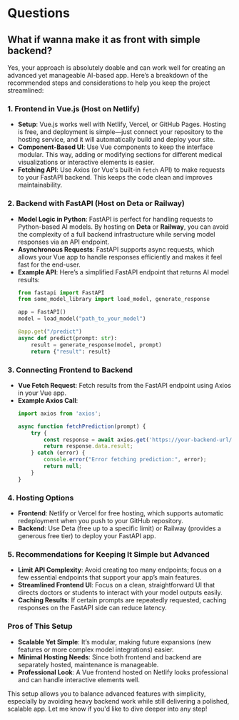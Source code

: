 

# Questions

## What if wanna make it as front with simple backend?
Yes, your approach is absolutely doable and can work well for creating an advanced yet manageable AI-based app. Here’s a breakdown of the recommended steps and considerations to help you keep the project streamlined:

### **1. Frontend in Vue.js (Host on Netlify)**

   - **Setup**: Vue.js works well with Netlify, Vercel, or GitHub Pages. Hosting is free, and deployment is simple—just connect your repository to the hosting service, and it will automatically build and deploy your site.
   - **Component-Based UI**: Use Vue components to keep the interface modular. This way, adding or modifying sections for different medical visualizations or interactive elements is easier.
   - **Fetching API**: Use Axios (or Vue's built-in `fetch` API) to make requests to your FastAPI backend. This keeps the code clean and improves maintainability.

### **2. Backend with FastAPI (Host on Deta or Railway)**

   - **Model Logic in Python**: FastAPI is perfect for handling requests to Python-based AI models. By hosting on **Deta** or **Railway**, you can avoid the complexity of a full backend infrastructure while serving model responses via an API endpoint.
   - **Asynchronous Requests**: FastAPI supports async requests, which allows your Vue app to handle responses efficiently and makes it feel fast for the end-user.
   - **Example API**: Here’s a simplified FastAPI endpoint that returns AI model results:
     ```python
     from fastapi import FastAPI
     from some_model_library import load_model, generate_response

     app = FastAPI()
     model = load_model("path_to_your_model")

     @app.get("/predict")
     async def predict(prompt: str):
         result = generate_response(model, prompt)
         return {"result": result}
     ```

### **3. Connecting Frontend to Backend**

   - **Vue Fetch Request**: Fetch results from the FastAPI endpoint using Axios in your Vue app.
   - **Example Axios Call**:
     ```javascript
     import axios from 'axios';

     async function fetchPrediction(prompt) {
         try {
             const response = await axios.get('https://your-backend-url/predict', { params: { prompt } });
             return response.data.result;
         } catch (error) {
             console.error("Error fetching prediction:", error);
             return null;
         }
     }
     ```

### **4. Hosting Options**

   - **Frontend**: Netlify or Vercel for free hosting, which supports automatic redeployment when you push to your GitHub repository.
   - **Backend**: Use Deta (free up to a specific limit) or Railway (provides a generous free tier) to deploy your FastAPI app.

### **5. Recommendations for Keeping It Simple but Advanced**

   - **Limit API Complexity**: Avoid creating too many endpoints; focus on a few essential endpoints that support your app’s main features.
   - **Streamlined Frontend UI**: Focus on a clean, straightforward UI that directs doctors or students to interact with your model outputs easily.
   - **Caching Results**: If certain prompts are repeatedly requested, caching responses on the FastAPI side can reduce latency.

### **Pros of This Setup**

   - **Scalable Yet Simple**: It’s modular, making future expansions (new features or more complex model integrations) easier.
   - **Minimal Hosting Needs**: Since both frontend and backend are separately hosted, maintenance is manageable.
   - **Professional Look**: A Vue frontend hosted on Netlify looks professional and can handle interactive elements well.

This setup allows you to balance advanced features with simplicity, especially by avoiding heavy backend work while still delivering a polished, scalable app. Let me know if you'd like to dive deeper into any step!